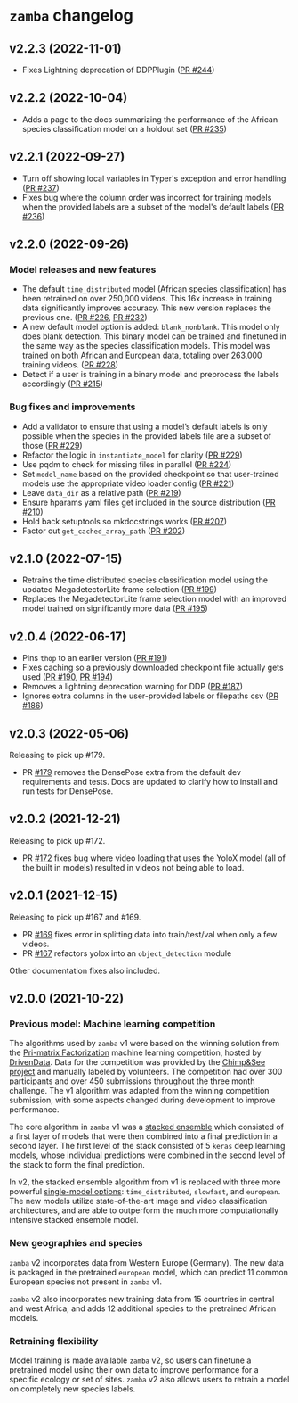 # `zamba` changelog

## v2.2.3 (2022-11-01)

* Fixes Lightning deprecation of DDPPlugin ([PR #244](https://github.com/drivendataorg/zamba/pull/244))

## v2.2.2 (2022-10-04)

* Adds a page to the docs summarizing the performance of the African species classification model on a holdout set ([PR #235](https://github.com/drivendataorg/zamba/pull/235))

## v2.2.1 (2022-09-27)

* Turn off showing local variables in Typer's exception and error handling ([PR #237](https://github.com/drivendataorg/zamba/pull/237))
* Fixes bug where the column order was incorrect for training models when the provided labels are a subset of the model's default labels ([PR #236](https://github.com/drivendataorg/zamba/pull/236))

## v2.2.0 (2022-09-26)

### Model releases and new features

* The default `time_distributed` model (African species classification) has been retrained on over 250,000 videos. This 16x increase in training data significantly improves accuracy. This new version replaces the previous one. ([PR #226](https://github.com/drivendataorg/zamba/pull/226), [PR #232](https://github.com/drivendataorg/zamba/pull/232))
* A new default model option is added: `blank_nonblank`. This model only does blank detection. This binary model can be trained and finetuned in the same way as the species classification models. This model was trained on both African and European data, totaling over 263,000 training videos. ([PR #228](https://github.com/drivendataorg/zamba/pull/228))
* Detect if a user is training in a binary model and preprocess the labels accordingly ([PR #215](https://github.com/drivendataorg/zamba/pull/215))

### Bug fixes and improvements

* Add a validator to ensure that using a model’s default labels is only possible when the species in the provided labels file are a subset of those ([PR #229](https://github.com/drivendataorg/zamba/pull/229))
* Refactor the logic in `instantiate_model` for clarity ([PR #229](https://github.com/drivendataorg/zamba/pull/229))
* Use pqdm to check for missing files in parallel ([PR #224](https://github.com/drivendataorg/zamba/pull/224))
* Set `model_name` based on the provided checkpoint so that user-trained models use the appropriate video loader config ([PR #221](https://github.com/drivendataorg/zamba/pull/221))
* Leave `data_dir` as a relative path ([PR #219](https://github.com/drivendataorg/zamba/pull/219))
* Ensure hparams yaml files get included in the source distribution ([PR #210](https://github.com/drivendataorg/zamba/pull/210))
* Hold back setuptools so mkdocstrings works ([PR #207](https://github.com/drivendataorg/zamba/pull/207))
* Factor out `get_cached_array_path` ([PR #202](https://github.com/drivendataorg/zamba/pull/202/files))

## v2.1.0 (2022-07-15)

- Retrains the time distributed species classification model using the updated MegadetectorLite frame selection ([PR #199](https://github.com/drivendataorg/zamba/pull/199))
- Replaces the MegadetectorLite frame selection model with an improved model trained on significantly more data ([PR #195](https://github.com/drivendataorg/zamba/pull/195))

## v2.0.4 (2022-06-17)

 - Pins `thop` to an earlier version ([PR #191](https://github.com/drivendataorg/zamba/pull/191))
 - Fixes caching so a previously downloaded checkpoint file actually gets used ([PR #190](https://github.com/drivendataorg/zamba/pull/190), [PR #194](https://github.com/drivendataorg/zamba/pull/194))
 - Removes a lightning deprecation warning for DDP ([PR #187](https://github.com/drivendataorg/zamba/pull/187))
 - Ignores extra columns in the user-provided labels or filepaths csv ([PR #186](https://github.com/drivendataorg/zamba/pull/186))

## v2.0.3 (2022-05-06)

Releasing to pick up #179.

 - PR [#179](https://github.com/drivendataorg/zamba/pull/179) removes the DensePose extra from the default dev requirements and tests. Docs are updated to clarify how to install and run tests for DensePose.

## v2.0.2 (2021-12-21)

Releasing to pick up #172.

 - PR [#172](https://github.com/drivendataorg/zamba/pull/172) fixes bug where video loading that uses the YoloX model (all of the built in models) resulted in videos not being able to load.


## v2.0.1 (2021-12-15)

Releasing to pick up #167 and #169.

 - PR [#169](https://github.com/drivendataorg/zamba/pull/169) fixes error in splitting data into train/test/val when only a few videos.
 - PR [#167](https://github.com/drivendataorg/zamba/pull/167) refactors yolox into an `object_detection` module

Other documentation fixes also included.

## v2.0.0 (2021-10-22)

### Previous model: Machine learning competition

The algorithms used by `zamba` v1 were based on the winning solution from the
[Pri-matrix Factorization](https://www.drivendata.org/competitions/49/deep-learning-camera-trap-animals/) machine learning competition, hosted by [DrivenData](https://www.drivendata.org/). Data for the competition was provided by the [Chimp&See project](https://www.chimpandsee.org/#/) and manually labeled by volunteers. The competition had over 300 participants and over 450 submissions throughout the three month challenge. The v1 algorithm was adapted from the winning competition submission, with some aspects changed during development to improve performance.

The core algorithm in `zamba` v1 was a [stacked ensemble](https://en.wikipedia.org/wiki/Ensemble_learning#Stacking) which consisted of a first layer of models that were then combined into a final prediction in a second layer. The first level of the stack consisted of 5 `keras` deep learning models, whose individual predictions were combined in the second level
of the stack to form the final prediction.

In v2, the stacked ensemble algorithm from v1 is replaced with three more powerful [single-model options](models/species-detection.md): `time_distributed`, `slowfast`, and `european`. The new models utilize state-of-the-art image and video classification architectures, and are able to outperform the much more computationally intensive stacked ensemble model.

### New geographies and species

`zamba` v2 incorporates data from Western Europe (Germany). The new data is packaged in the pretrained `european` model, which can predict 11 common European species not present in `zamba` v1.

`zamba` v2 also incorporates new training data from 15 countries in central and west Africa, and adds 12 additional species to the pretrained African models.

### Retraining flexibility

Model training is made available `zamba` v2, so users can finetune a pretrained model using their own data to improve performance for a specific ecology or set of sites. `zamba` v2 also allows users to retrain a model on completely new species labels.
